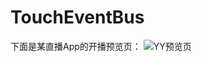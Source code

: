 # TouchEventBus

下面是某直播App的开播预览页：
![YY预览页][1]


  [1]: https://github.com/YvesCheung/TouchEventBus/blob/master/img/touchEventBusInYYPreview.gif
